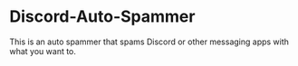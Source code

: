 # Discord-Auto-Spammer
This is an auto spammer that spams Discord or other messaging apps with what you want to.
